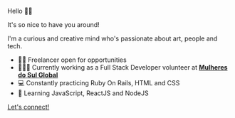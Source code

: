 Hello 👋🏻

It's so nice to have you around!

I'm a curious and creative mind who's passionate about art, people and tech.

- 🙋🏻 Freelancer open for opportunities
- 👩🏻‍💻 Currently working as a Full Stack Developer volunteer at **[Mulheres do Sul Global](https://www.linkedin.com/company/mulheres-do-sul-global/)**
- 💻 Constantly practicing Ruby On Rails, HTML and CSS
- 🦾 Learning JavaScript, ReactJS and NodeJS

[Let's connect!](https://www.linkedin.com/in/biancaferreiralp/)
